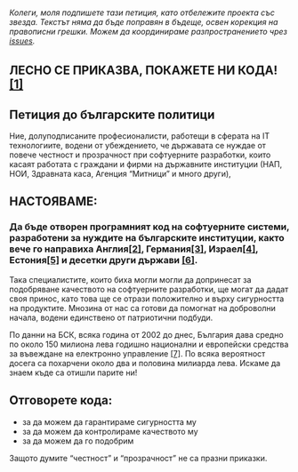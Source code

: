 ###### Колеги, моля подпишете тази петиция, като отбележите проекта със звезда. Текстът няма да бъде поправян в бъдеще, освен корекция на правописни грешки. Можем да координираме разпространението чрез [issues](https://github.com/otvorete/petition/issues/1).

## ЛЕСНО СЕ ПРИКАЗВА, ПОКАЖЕТЕ НИ КОДА! [[1]](https://lkml.org/lkml/2000/8/25/132)

## Петиция до българските политици

Ние, долуподписаните професионалисти, работещи в сферата на IТ технологиите, водени от убеждението, че държавата се нуждае от повече честност и прозрачност при софтуерните разработки, които касаят работата с граждани и фирми на държавните институции (НАП, НОИ, Здравната каса, Агенция “Митници” и много други),

## НАСТОЯВАМЕ:

### Да бъде отворен програмният код на софтуерните системи, разработени за нуждите на българските институции, както вече го направиха Англия[[2]](https://www.gov.uk/guidance/be-open-and-use-open-source?fbclid=IwAR1P4jJBMmVDwrV7xJ0_L55qR7xJ8iBPVrgIgIQ_Fcwb9laA_almFiaIhg8), Германия[[3]](https://opensource.com/article/18/4/news-april-28?fbclid=IwAR0YRVlhC9Y9flr8IWNkK07ak0IWBInbRtujN_KOx9pf9ePTeWiUM3j6ES0), Израел[[4]](https://www.haaretz.com/israel-news/business/israeli-government-shifting-its-software-code-to-open-source-1.6009259), Естония[[5]](http://www.h-online.com/open/news/item/Estonian-Government-publishes-open-source-policy-1097623.html%3Ffbclid=IwAR3EZM2m4pPvbpFfY4L_1kL4OwceiSmACDDwZV9-0iUUG8ZOrdWH5yMu7dA) и десетки други държави [[6]](https://en.wikipedia.org/wiki/Adoption_of_free_and_open-source_software_by_public_institutions). 

Така специалистите, които биха могли могли да допринесат за подобряване качеството на софтуерните разработки, ще могат да дадат своя принос, като това ще се отрази положително и върху сигурността на продуктите. Мнозина от нас са готови да помогнат на доброволни начала, водени единствено от патриотични подбуди.

По данни на БСК, всяка година от 2002 дo днес, България дава средно пo около 150 милиoнa лeвa гoдишнo национални и европейски средства зa въвeждaнe нa електронно управление [[7]](https://www.bia-bg.com/news/view/23682/). По всяка вероятност досега са похарчени около два и половина милиарда лева. Искаме да знаем къде са отишли парите ни!

## Отговорете кода:
* за да можем да гарантираме сигурността му 
* за да можем да контролираме качеството му
* за да можем да го подобрим

Защото думите “честност” и “прозрачност” не са празни приказки.
